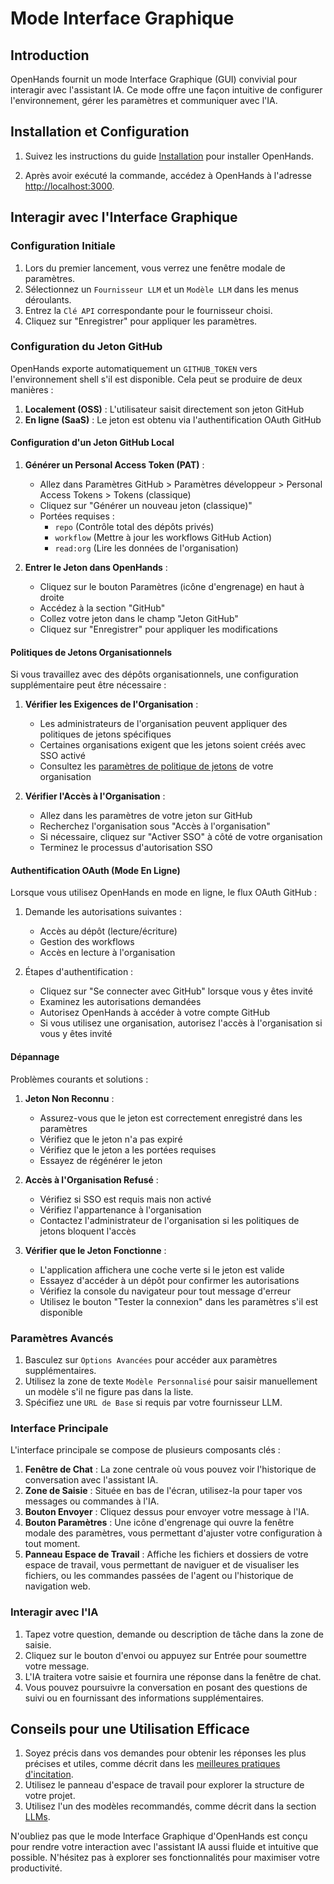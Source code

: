 

# Mode Interface Graphique

## Introduction

OpenHands fournit un mode Interface Graphique (GUI) convivial pour interagir avec l'assistant IA. Ce mode offre une façon intuitive de configurer l'environnement, gérer les paramètres et communiquer avec l'IA.

## Installation et Configuration

1. Suivez les instructions du guide [Installation](../installation) pour installer OpenHands.

2. Après avoir exécuté la commande, accédez à OpenHands à l'adresse [http://localhost:3000](http://localhost:3000).

## Interagir avec l'Interface Graphique

### Configuration Initiale

1. Lors du premier lancement, vous verrez une fenêtre modale de paramètres.
2. Sélectionnez un `Fournisseur LLM` et un `Modèle LLM` dans les menus déroulants.
3. Entrez la `Clé API` correspondante pour le fournisseur choisi.
4. Cliquez sur "Enregistrer" pour appliquer les paramètres.

### Configuration du Jeton GitHub

OpenHands exporte automatiquement un `GITHUB_TOKEN` vers l'environnement shell s'il est disponible. Cela peut se produire de deux manières :

1. **Localement (OSS)** : L'utilisateur saisit directement son jeton GitHub
2. **En ligne (SaaS)** : Le jeton est obtenu via l'authentification OAuth GitHub

#### Configuration d'un Jeton GitHub Local

1. **Générer un Personal Access Token (PAT)** :
   - Allez dans Paramètres GitHub > Paramètres développeur > Personal Access Tokens > Tokens (classique)
   - Cliquez sur "Générer un nouveau jeton (classique)"
   - Portées requises :
     - `repo` (Contrôle total des dépôts privés)
     - `workflow` (Mettre à jour les workflows GitHub Action)
     - `read:org` (Lire les données de l'organisation)

2. **Entrer le Jeton dans OpenHands** :
   - Cliquez sur le bouton Paramètres (icône d'engrenage) en haut à droite
   - Accédez à la section "GitHub"
   - Collez votre jeton dans le champ "Jeton GitHub"
   - Cliquez sur "Enregistrer" pour appliquer les modifications

#### Politiques de Jetons Organisationnels

Si vous travaillez avec des dépôts organisationnels, une configuration supplémentaire peut être nécessaire :

1. **Vérifier les Exigences de l'Organisation** :
   - Les administrateurs de l'organisation peuvent appliquer des politiques de jetons spécifiques
   - Certaines organisations exigent que les jetons soient créés avec SSO activé
   - Consultez les [paramètres de politique de jetons](https://docs.github.com/en/organizations/managing-programmatic-access-to-your-organization/setting-a-personal-access-token-policy-for-your-organization) de votre organisation

2. **Vérifier l'Accès à l'Organisation** :
   - Allez dans les paramètres de votre jeton sur GitHub
   - Recherchez l'organisation sous "Accès à l'organisation"
   - Si nécessaire, cliquez sur "Activer SSO" à côté de votre organisation
   - Terminez le processus d'autorisation SSO

#### Authentification OAuth (Mode En Ligne)

Lorsque vous utilisez OpenHands en mode en ligne, le flux OAuth GitHub :

1. Demande les autorisations suivantes :
   - Accès au dépôt (lecture/écriture)
   - Gestion des workflows
   - Accès en lecture à l'organisation

2. Étapes d'authentification :
   - Cliquez sur "Se connecter avec GitHub" lorsque vous y êtes invité
   - Examinez les autorisations demandées
   - Autorisez OpenHands à accéder à votre compte GitHub
   - Si vous utilisez une organisation, autorisez l'accès à l'organisation si vous y êtes invité

#### Dépannage

Problèmes courants et solutions :

1. **Jeton Non Reconnu** :
   - Assurez-vous que le jeton est correctement enregistré dans les paramètres
   - Vérifiez que le jeton n'a pas expiré
   - Vérifiez que le jeton a les portées requises
   - Essayez de régénérer le jeton

2. **Accès à l'Organisation Refusé** :
   - Vérifiez si SSO est requis mais non activé
   - Vérifiez l'appartenance à l'organisation
   - Contactez l'administrateur de l'organisation si les politiques de jetons bloquent l'accès

3. **Vérifier que le Jeton Fonctionne** :
   - L'application affichera une coche verte si le jeton est valide
   - Essayez d'accéder à un dépôt pour confirmer les autorisations
   - Vérifiez la console du navigateur pour tout message d'erreur
   - Utilisez le bouton "Tester la connexion" dans les paramètres s'il est disponible

### Paramètres Avancés

1. Basculez sur `Options Avancées` pour accéder aux paramètres supplémentaires.
2. Utilisez la zone de texte `Modèle Personnalisé` pour saisir manuellement un modèle s'il ne figure pas dans la liste.
3. Spécifiez une `URL de Base` si requis par votre fournisseur LLM.

### Interface Principale

L'interface principale se compose de plusieurs composants clés :

1. **Fenêtre de Chat** : La zone centrale où vous pouvez voir l'historique de conversation avec l'assistant IA.
2. **Zone de Saisie** : Située en bas de l'écran, utilisez-la pour taper vos messages ou commandes à l'IA.
3. **Bouton Envoyer** : Cliquez dessus pour envoyer votre message à l'IA.
4. **Bouton Paramètres** : Une icône d'engrenage qui ouvre la fenêtre modale des paramètres, vous permettant d'ajuster votre configuration à tout moment.
5. **Panneau Espace de Travail** : Affiche les fichiers et dossiers de votre espace de travail, vous permettant de naviguer et de visualiser les fichiers, ou les commandes passées de l'agent ou l'historique de navigation web.

### Interagir avec l'IA

1. Tapez votre question, demande ou description de tâche dans la zone de saisie.
2. Cliquez sur le bouton d'envoi ou appuyez sur Entrée pour soumettre votre message.
3. L'IA traitera votre saisie et fournira une réponse dans la fenêtre de chat.
4. Vous pouvez poursuivre la conversation en posant des questions de suivi ou en fournissant des informations supplémentaires.

## Conseils pour une Utilisation Efficace

1. Soyez précis dans vos demandes pour obtenir les réponses les plus précises et utiles, comme décrit dans les [meilleures pratiques d'incitation](../prompting/prompting-best-practices).
2. Utilisez le panneau d'espace de travail pour explorer la structure de votre projet.
3. Utilisez l'un des modèles recommandés, comme décrit dans la section [LLMs](usage/llms/llms.md).

N'oubliez pas que le mode Interface Graphique d'OpenHands est conçu pour rendre votre interaction avec l'assistant IA aussi fluide et intuitive que possible. N'hésitez pas à explorer ses fonctionnalités pour maximiser votre productivité.
